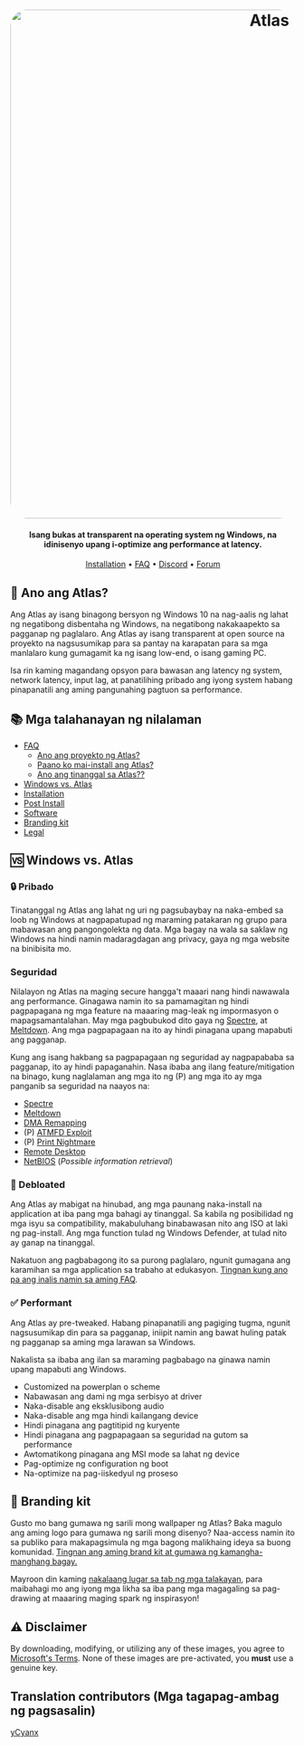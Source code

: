 <h1 align="center">
  <a href="http://atlasos.net"><img src="https://cdn.jsdelivr.net/gh/Atlas-OS/Atlas@main/img/banner.png" alt="Atlas" width="900" style="border-radius: 30px"></a>
</h1>

<h4 align="center">Isang bukas at transparent na operating system ng Windows, na idinisenyo upang i-optimize ang performance at latency.</h4>

<p align="center">
  <a href="https://github.com/Atlas-OS/Atlas/wiki/2.-Installing">Installation</a>
  •
  <a href="https://github.com/Atlas-OS/Atlas/wiki/1.-FAQ#contents">FAQ</a>
  •
  <a href="https://discord.com/servers/atlas-795710270000332800" target="_blank">Discord</a>
  •
  <a href="https://forum.atlasos.net">Forum</a>
</p>

## 🤔 **Ano ang Atlas?**

Ang Atlas ay isang binagong bersyon ng Windows 10 na nag-aalis ng lahat ng negatibong disbentaha ng Windows, na negatibong nakakaapekto sa pagganap ng paglalaro. Ang Atlas ay isang transparent at open source na proyekto na nagsusumikap para sa pantay na karapatan para sa mga manlalaro kung gumagamit ka ng isang low-end, o isang gaming PC.

Isa rin kaming magandang opsyon para bawasan ang latency ng system, network latency, input lag, at panatilihing pribado ang iyong system habang pinapanatili ang aming pangunahing pagtuon sa performance.

## 📚 **Mga talahanayan ng nilalaman**

- [FAQ](https://github.com/Atlas-OS/Atlas/wiki/1.-FAQ)
  - [Ano ang proyekto ng Atlas?](https://github.com/Atlas-OS/Atlas/wiki/1.-FAQ#11-what-is-the-atlas-project)
  - [Paano ko mai-install ang Atlas?](https://github.com/Atlas-OS/Atlas/wiki/1.-FAQ#12-how-do-i-install-atlas-os)
  - [Ano ang tinanggal sa Atlas??](https://github.com/Atlas-OS/Atlas/wiki/1.-FAQ#13-whats-removed-in-atlas-os)
- <a href="#windows-vs-atlas">Windows vs. Atlas</a>
- [Installation](https://github.com/Atlas-OS/Atlas/wiki/2.-Installing)
- [Post Install](https://github.com/Atlas-OS/Atlas/wiki/3.-Post-Install)
- [Software](https://github.com/Atlas-OS/Atlas/wiki/4.-Software)
- [Branding kit](https://raw.githubusercontent.com/Atlas-OS/Atlas/main/img/brand-kit.zip)
- [Legal](https://github.com/Atlas-OS/Atlas/wiki/Legal)

## 🆚 **Windows vs. Atlas**

### 🔒 Pribado
Tinatanggal ng Atlas ang lahat ng uri ng pagsubaybay na naka-embed sa loob ng Windows at nagpapatupad ng maraming patakaran ng grupo para mabawasan ang pangongolekta ng data. Mga bagay na wala sa saklaw ng Windows na hindi namin madaragdagan ang privacy, gaya ng mga website na binibisita mo.

### **Seguridad**
Nilalayon ng Atlas na maging secure hangga't maaari nang hindi nawawala ang performance. Ginagawa namin ito sa pamamagitan ng hindi pagpapagana ng mga feature na maaaring mag-leak ng impormasyon o mapagsamantalahan. May mga pagbubukod dito gaya ng [Spectre](https://spectreattack.com/spectre.pdf), at [Meltdown](https://meltdownattack.com/meltdown.pdf). Ang mga pagpapagaan na ito ay hindi pinagana upang mapabuti ang pagganap.

Kung ang isang hakbang sa pagpapagaan ng seguridad ay nagpapababa sa pagganap, ito ay hindi papaganahin.
Nasa ibaba ang ilang feature/mitigation na binago, kung naglalaman ang mga ito ng (P) ang mga ito ay mga panganib sa seguridad na naayos na:

- [Spectre](https://spectreattack.com/spectre.pdf)
- [Meltdown](https://meltdownattack.com/meltdown.pdf)
- [DMA Remapping](https://docs.microsoft.com/en-us/windows/security/information-protection/kernel-dma-protection-for-thunderbolt)
- (P) [ATMFD Exploit](https://msrc.microsoft.com/update-guide/en-US/vulnerability/CVE-2020-1020)
- (P) [Print Nightmare](https://us-cert.cisa.gov/ncas/current-activity/2021/06/30/printnightmare-critical-windows-print-spooler-vulnerability)
- [Remote Desktop](https://cve.mitre.org/cgi-bin/cvekey.cgi?keyword=Windows+Remote+Desktop)
- [NetBIOS](https://en.wikipedia.org/wiki/NetBIOS) (*Possible information retrieval*)

### 🚀 Debloated
Ang Atlas ay mabigat na hinubad, ang mga paunang naka-install na application at iba pang mga bahagi ay tinanggal. Sa kabila ng posibilidad ng mga isyu sa compatibility, makabuluhang binabawasan nito ang ISO at laki ng pag-install. Ang mga function tulad ng Windows Defender, at tulad nito ay ganap na tinanggal. 

Nakatuon ang pagbabagong ito sa purong paglalaro, ngunit gumagana ang karamihan sa mga application sa trabaho at edukasyon. [Tingnan kung ano pa ang inalis namin sa aming FAQ](https://github.com/Atlas-OS/Atlas/wiki/1.-FAQ#13-whats-removed-in-atlas-os).

### ✅ Performant
Ang Atlas ay pre-tweaked. Habang pinapanatili ang pagiging tugma, ngunit nagsusumikap din para sa pagganap, iniipit namin ang bawat huling patak ng pagganap sa aming mga larawan sa Windows. 

Nakalista sa ibaba ang ilan sa maraming pagbabago na ginawa namin upang mapabuti ang Windows.

- Customized na powerplan o scheme
- Nabawasan ang dami ng mga serbisyo at driver
- Naka-disable ang eksklusibong audio
- Naka-disable ang mga hindi kailangang device
- Hindi pinagana ang pagtitipid ng kuryente
- Hindi pinagana ang pagpapagaan sa seguridad na gutom sa performance
- Awtomatikong pinagana ang MSI mode sa lahat ng device
- Pag-optimize ng configuration ng boot
- Na-optimize na pag-iiskedyul ng proseso

## 🎨 Branding kit
Gusto mo bang gumawa ng sarili mong wallpaper ng Atlas? Baka magulo ang aming logo para gumawa ng sarili mong disenyo? Naa-access namin ito sa publiko para makapagsimula ng mga bagong malikhaing ideya sa buong komunidad. [Tingnan ang aming brand kit at gumawa ng kamangha-manghang bagay.](https://cdn.jsdelivr.net/gh/Atlas-OS/Atlas@main/img/brand-kit.zip)

Mayroon din kaming [nakalaang lugar sa tab ng mga talakayan](https://github.com/Atlas-OS/Atlas/discussions/categories/community-artwork), para maibahagi mo ang iyong mga likha sa iba pang mga magagaling sa pag-drawing at maaaring maging spark ng inspirasyon!

## ⚠️ Disclaimer
By downloading, modifying, or utilizing any of these images, you agree to [Microsoft's Terms](https://www.microsoft.com/en-us/Useterms/Retail/Windows/10/UseTerms_Retail_Windows_10_English.htm). None of these images are pre-activated, you **must** use a genuine key.

## Translation contributors (Mga tagapag-ambag ng pagsasalin)

[yCyanx](https://github.com/yCyanxs)
